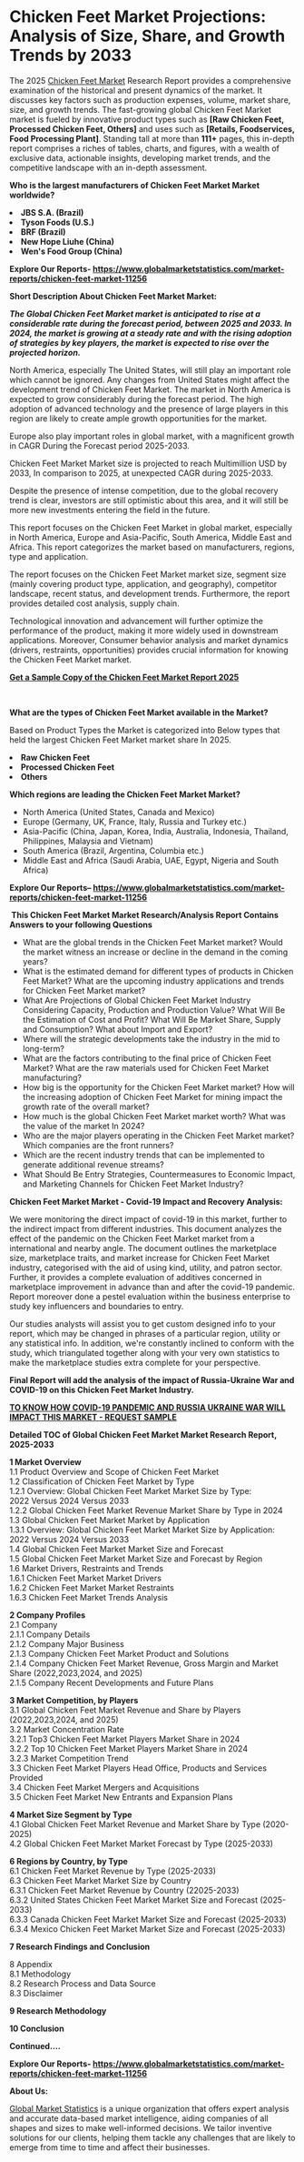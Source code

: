 <H1>Chicken Feet Market Projections: Analysis of Size, Share, and Growth Trends by 2033</H1><p>The 2025 <a href="https://www.globalmarketstatistics.com/market-reports/chicken-feet-market-11256">Chicken Feet Market</a> Research Report provides a comprehensive examination of the historical and present dynamics of the market. It discusses key factors such as production expenses, volume, market share, size, and growth trends. The fast-growing global Chicken Feet Market market is fueled by innovative product types such as <strong>[Raw Chicken Feet, Processed Chicken Feet, Others]</strong> and uses such as <strong>[Retails, Foodservices, Food Processing Plant]</strong>. Standing tall at more than <strong>111+</strong> pages, this in-depth report comprises a riches of tables, charts, and figures, with a wealth of exclusive data, actionable insights, developing market trends, and the competitive landscape with an in-depth assessment.</p><p><strong>Who is the largest manufacturers of Chicken Feet Market Market worldwide?</strong></p><p><strong><li>JBS S.A. (Brazil)<li>Tyson Foods (U.S.)<li>BRF (Brazil)<li>New Hope Liuhe (China)<li>Wen's Food Group (China)</strong></p><p><strong>Explore Our Reports-&nbsp;<a href="https://wordhtml.com/">https://www.globalmarketstatistics.com/market-reports/chicken-feet-market-11256</a></strong></p><p><strong>Short Description About Chicken Feet Market Market:</strong></p><p><strong><em>The Global Chicken Feet Market market is anticipated to rise at a considerable rate during the forecast period, between 2025 and 2033. In 2024, the market is growing at a steady rate and with the rising adoption of strategies by key players, the market is expected to rise over the projected horizon.</em></strong></p><p>North America, especially The United States, will still play an important role which cannot be ignored. Any changes from United States might affect the development trend of Chicken Feet Market. The market in North America is expected to grow considerably during the forecast period. The high adoption of advanced technology and the presence of large players in this region are likely to create ample growth opportunities for the market.</p><p>Europe also play important roles in global market, with a magnificent growth in CAGR During the Forecast period 2025-2033.</p><p>Chicken Feet Market Market size is projected to reach Multimillion USD by 2033, In comparison to 2025, at unexpected CAGR during 2025-2033.</p><p>Despite the presence of intense competition, due to the global recovery trend is clear, investors are still optimistic about this area, and it will still be more new investments entering the field in the future.</p><p>This report focuses on the Chicken Feet Market in global market, especially in North America, Europe and Asia-Pacific, South America, Middle East and Africa. This report categorizes the market based on manufacturers, regions, type and application.</p><p>The report focuses on the Chicken Feet Market market size, segment size (mainly covering product type, application, and geography), competitor landscape, recent status, and development trends. Furthermore, the report provides detailed cost analysis, supply chain.</p><p>Technological innovation and advancement will further optimize the performance of the product, making it more widely used in downstream applications. Moreover, Consumer behavior analysis and market dynamics (drivers, restraints, opportunities) provides crucial information for knowing the Chicken Feet Market market.</p><p><strong><a href="https://www.globalmarketstatistics.com/market-reports/chicken-feet-market-11256">Get a Sample Copy of the Chicken Feet Market Report 2025</a></strong></p><p>&nbsp;</p><p><strong>What are the types of Chicken Feet Market available in the Market?</strong></p><p>Based on Product Types the Market is categorized into Below types that held the largest Chicken Feet Market market share In 2025.</p><p><strong><li>Raw Chicken Feet<li>Processed Chicken Feet<li>Others</strong></p><p><strong>Which regions are leading the Chicken Feet Market Market?</strong></p><ul><li>North America (United States, Canada and Mexico)</li><li>Europe (Germany, UK, France, Italy, Russia and Turkey etc.)</li><li>Asia-Pacific (China, Japan, Korea, India, Australia, Indonesia, Thailand, Philippines, Malaysia and Vietnam)</li><li>South America (Brazil, Argentina, Columbia etc.)</li><li>Middle East and Africa (Saudi Arabia, UAE, Egypt, Nigeria and South Africa)</li></ul><p><strong>Explore Our Reports&ndash;&nbsp;<a href="https://www.globalmarketstatistics.com/market-reports/chicken-feet-market-11256">https://www.globalmarketstatistics.com/market-reports/chicken-feet-market-11256</a></strong></p><p><strong>&nbsp;This Chicken Feet Market Market Research/Analysis Report Contains Answers to your following Questions</strong></p><ul><li>What are the global trends in the Chicken Feet Market market? Would the market witness an increase or decline in the demand in the coming years?</li><li>What is the estimated demand for different types of products in Chicken Feet Market? What are the upcoming industry applications and trends for Chicken Feet Market market?</li><li>What Are Projections of Global Chicken Feet Market Industry Considering Capacity, Production and Production Value? What Will Be the Estimation of Cost and Profit? What Will Be Market Share, Supply and Consumption? What about Import and Export?</li><li>Where will the strategic developments take the industry in the mid to long-term?</li><li>What are the factors contributing to the final price of Chicken Feet Market? What are the raw materials used for Chicken Feet Market manufacturing?</li><li>How big is the opportunity for the Chicken Feet Market market? How will the increasing adoption of Chicken Feet Market for mining impact the growth rate of the overall market?</li><li>How much is the global Chicken Feet Market market worth? What was the value of the market In 2024?</li><li>Who are the major players operating in the Chicken Feet Market market? Which companies are the front runners?</li><li>Which are the recent industry trends that can be implemented to generate additional revenue streams?</li><li>What Should Be Entry Strategies, Countermeasures to Economic Impact, and Marketing Channels for Chicken Feet Market Industry?</li></ul><p><strong>Chicken Feet Market Market - Covid-19 Impact and Recovery Analysis:</strong></p><p>We were monitoring the direct impact of covid-19 in this market, further to the indirect impact from different industries. This document analyzes the effect of the pandemic on the Chicken Feet Market market from a international and nearby angle. The document outlines the marketplace size, marketplace traits, and market increase for Chicken Feet Market industry, categorised with the aid of using kind, utility, and patron sector. Further, it provides a complete evaluation of additives concerned in marketplace improvement in advance than and after the covid-19 pandemic. Report moreover done a pestel evaluation within the business enterprise to study key influencers and boundaries to entry.</p><p>Our studies analysts will assist you to get custom designed info to your report, which may be changed in phrases of a particular region, utility or any statistical info. In addition, we're constantly inclined to conform with the study, which triangulated together along with your very own statistics to make the marketplace studies extra complete for your perspective.</p><p><strong>Final Report will add the analysis of the impact of Russia-Ukraine War and COVID-19 on this Chicken Feet Market Industry.</strong></p><p><strong><a href="https://www.globalmarketstatistics.com/market-reports/chicken-feet-market-11256">TO KNOW HOW COVID-19 PANDEMIC AND RUSSIA UKRAINE WAR WILL IMPACT THIS MARKET - REQUEST SAMPLE</a></strong></p><p><strong>Detailed TOC of Global Chicken Feet Market Market Research Report, 2025-2033</strong></p><p><strong>1 Market Overview</strong><br /> 1.1 Product Overview and Scope of Chicken Feet Market<br /> 1.2 Classification of Chicken Feet Market by Type<br /> 1.2.1 Overview: Global Chicken Feet Market Market Size by Type: 2022&nbsp;Versus 2024 Versus 2033<br /> 1.2.2 Global Chicken Feet Market Revenue Market Share by Type in 2024<br /> 1.3 Global Chicken Feet Market Market by Application<br /> 1.3.1 Overview: Global Chicken Feet Market Market Size by Application: 2022&nbsp;Versus 2024 Versus 2033<br /> 1.4 Global Chicken Feet Market Market Size and Forecast<br /> 1.5 Global Chicken Feet Market Market Size and Forecast by Region<br /> 1.6 Market Drivers, Restraints and Trends<br /> 1.6.1 Chicken Feet Market Market Drivers<br /> 1.6.2 Chicken Feet Market Market Restraints<br /> 1.6.3 Chicken Feet Market Trends Analysis</p><p><strong>2 Company Profiles</strong><br /> 2.1 Company<br /> 2.1.1 Company Details<br /> 2.1.2 Company Major Business<br /> 2.1.3 Company Chicken Feet Market Product and Solutions<br /> 2.1.4 Company Chicken Feet Market Revenue, Gross Margin and Market Share (2022,2023,2024, and 2025)<br /> 2.1.5 Company Recent Developments and Future Plans</p><p><strong>3 Market Competition, by Players</strong><br /> 3.1 Global Chicken Feet Market Revenue and Share by Players (2022,2023,2024, and 2025)<br /> 3.2 Market Concentration Rate<br /> 3.2.1 Top3 Chicken Feet Market Players Market Share in 2024<br /> 3.2.2 Top 10 Chicken Feet Market Players Market Share in 2024<br /> 3.2.3 Market Competition Trend<br /> 3.3 Chicken Feet Market Players Head Office, Products and Services Provided<br /> 3.4 Chicken Feet Market Mergers and Acquisitions<br /> 3.5 Chicken Feet Market New Entrants and Expansion Plans</p><p><strong>4 Market Size Segment by Type</strong><br /> 4.1 Global Chicken Feet Market Revenue and Market Share by Type (2020-2025)<br /> 4.2 Global Chicken Feet Market Market Forecast by Type (2025-2033)</p><p><strong>6 Regions by Country, by Type</strong><br /> 6.1 Chicken Feet Market Revenue by Type (2025-2033)<br /> 6.3 Chicken Feet Market Market Size by Country<br /> 6.3.1 Chicken Feet Market Revenue by Country (22025-2033)<br /> 6.3.2 United States Chicken Feet Market Market Size and Forecast (2025-2033)<br /> 6.3.3 Canada Chicken Feet Market Market Size and Forecast (2025-2033)<br /> 6.3.4 Mexico Chicken Feet Market Market Size and Forecast (2025-2033)</p><p><strong>7 Research Findings and Conclusion</strong></p><p>8 Appendix<br /> 8.1 Methodology<br /> 8.2 Research Process and Data Source<br /> 8.3 Disclaimer</p><p><strong>9 Research Methodology</strong></p><p><strong>10 Conclusion</strong></p><p><strong>Continued&hellip;.</strong></p><p><strong>Explore Our Reports-&nbsp;<a href="Chicken Feet Market">https://www.globalmarketstatistics.com/market-reports/chicken-feet-market-11256</a></strong></p><p><strong>About Us:</strong></p><p><a href="https://www.globalmarketstatistics.com/">Global Market Statistics</a>&nbsp;is a unique organization that offers expert analysis and accurate data-based market intelligence, aiding companies of all shapes and sizes to make well-informed decisions. We tailor inventive solutions for our clients, helping them tackle any challenges that are likely to emerge from time to time and affect their businesses.</p><p>&nbsp;</p>
